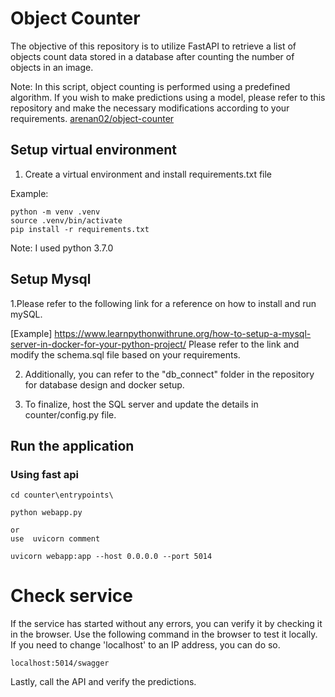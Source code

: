 # Object Counter

The objective of this repository is to utilize FastAPI to retrieve a list of objects count data stored in a database after counting the number of objects in an image.

Note: In this script, object counting is performed using a predefined algorithm. If you wish to make predictions using a model, please refer to this repository and make the necessary modifications according to your requirements.
[arenan02/object-counter](https://github.com/arenan02/object-counter)


## Setup virtual environment

1. Create a virtual environment and install requirements.txt file

Example:

```
python -m venv .venv
source .venv/bin/activate
pip install -r requirements.txt
```
Note: I used python 3.7.0



## Setup Mysql

1.Please refer to the following link for a reference on how to install and run mySQL.

[Example] https://www.learnpythonwithrune.org/how-to-setup-a-mysql-server-in-docker-for-your-python-project/
Please refer to the link and modify the schema.sql file based on your requirements.

2. Additionally, you can refer to the "db_connect" folder in the repository for database design and docker setup.

3. To finalize, host the SQL server and update the details in counter/config.py file.


## Run the application

### Using fast api
```
cd counter\entrypoints\

python webapp.py

or 
use  uvicorn comment 

uvicorn webapp:app --host 0.0.0.0 --port 5014
```
# Check service 

If the service has started without any errors, you can verify it by checking it in the browser. Use the following command in the browser to test it locally. If you need to change 'localhost' to an IP address, you can do so.
```
localhost:5014/swagger
```

Lastly, call the API and verify the predictions.